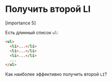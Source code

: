 # Получить второй LI

[importance 5]

Есть длинный список `ul`:

```html
<ul>
  <li>...</li>
  <li>...</li>
  <li>...</li>
  ...
</ul>
```

Как наиболее эффективно получить второй `LI`?
